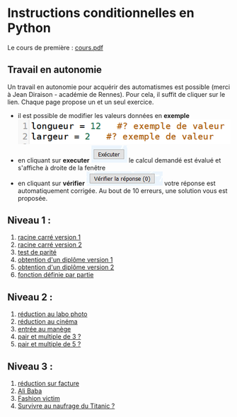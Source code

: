 # Instructions conditionnelles en Python

Le cours de première  : [cours.pdf](Cours.pdf)


## Travail en autonomie

Un travail en autonomie pour acquérir des automatismes est possible (merci à Jean Diraison - académie de Rennes). Pour cela, il suffit de cliquer sur le lien. Chaque page propose un et un seul exercice. 

- il est possible de modifier les valeurs données en **exemple** ![exemple](exemple_valeur.png)
- en cliquant sur **executer** ![executer](executer.png) le calcul demandé est évalué et s'affiche à droite de la fenêtre
- en cliquant sur **vérifier** ![verifier](verifier.png) votre réponse est automatiquement corrigée. Au bout de 10 erreurs, une solution vous est proposée.


## Niveau 1 :
1. [racine carré version 1](https://josedelamare.github.io/supersite/Premiere/04-instructions_conditionnelles/n1_racine1.html)
2. [racine carré version 2](https://josedelamare.github.io/supersite/Premiere/04-instructions_conditionnelles/n1-racine2.html)
3. [test de parité](https://josedelamare.github.io/supersite/Premiere/04-instructions_conditionnelles/n1_parite.html)
4. [obtention d'un diplôme version 1](https://josedelamare.github.io/supersite/Premiere/04-instructions_conditionnelles/n1_moyenne1.html)
5. [obtention d'un diplôme version 2](https://josedelamare.github.io/supersite/Premiere/04-instructions_conditionnelles/n1_moyenne2.html)
6. [fonction définie par partie](https://josedelamare.github.io/supersite/Premiere/04-instructions_conditionnelles/n1_fonction1.html)


## Niveau 2 :
1. [réduction au labo photo](https://josedelamare.github.io/supersite/Premiere/04-instructions_conditionnelles/n2_photos.html)
2. [réduction au cinéma](https://josedelamare.github.io/supersite/Premiere/04-instructions_conditionnelles/n2_cinema.html)
3. [entrée au manège](https://josedelamare.github.io/supersite/Premiere/04-instructions_conditionnelles/n2_manege.html)
4. [pair et multiple de 3 ?](https://josedelamare.github.io/supersite/Premiere/04-instructions_conditionnelles/n2_multiple1.html)
5. [pair et multiple de 5 ?](https://josedelamare.github.io/supersite/Premiere/04-instructions_conditionnelles/n2_multiple2.html)

## Niveau 3 :
1. [réduction sur facture](https://josedelamare.github.io/supersite/Premiere/04-instructions_conditionnelles/n3_reduction.html)
2. [Ali Baba](https://josedelamare.github.io/supersite/Premiere/04-instructions_conditionnelles/n3_sesame.html)
3. [Fashion victim](https://josedelamare.github.io/supersite/Premiere/04-instructions_conditionnelles/n3_fashion.html)
4. [Survivre au naufrage du Titanic ?](https://josedelamare.github.io/supersite/Premiere/04-instructions_conditionnelles/n3_titanic.html)
